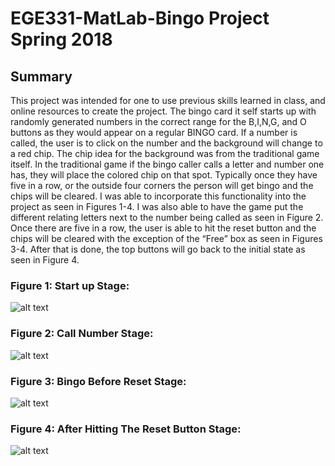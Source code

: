 # EGE331-MatLab-Bingo Project Spring 2018
## Summary
This project was intended for one to use previous skills learned in class, and online resources to create the project. 
The bingo card it self starts up with randomly generated numbers in the correct range for the B,I,N,G, and O buttons as they would appear on a regular BINGO card. If a number is called, the user is to click on the number and the background will change to a red chip. The chip idea for the background was from the traditional game itself. In the traditional game if the bingo caller calls a letter and number one has, they will place the colored chip on that spot. Typically once they have five in a row, or the outside four corners the person will get bingo and the chips will be cleared. I was able to incorporate this functionality into the project as seen in Figures 1-4. I was also able to have the game put the different relating letters next to the number being called as seen in Figure 2. Once there are five in a row, the user is able to hit the reset button and the chips will be cleared with the exception of the “Free” box as seen in Figures 3-4. After that is done, the top buttons will go back to the initial state as seen in Figure 4. 
### Figure 1: Start up Stage:
![alt text](https://raw.githubusercontent.com/username/projectname/branch/path/to/img.png)
### Figure 2: Call Number Stage:
![alt text](https://raw.githubusercontent.com/username/projectname/branch/path/to/img.png)
### Figure 3: Bingo Before Reset Stage:
![alt text](https://raw.githubusercontent.com/username/projectname/branch/path/to/img.png)
### Figure 4: After Hitting The Reset Button Stage:
![alt text](https://raw.githubusercontent.com/username/projectname/branch/path/to/img.png)


